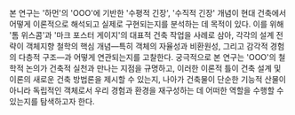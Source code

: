 본 연구는 '하먼'의 'OOO'에 기반한 '수평적 긴장', '수직적 긴장' 개념이 현대 건축에서 어떻게 이론적으로 해석되고 실제로 구현되는지를 분석하는 데 목적이 있다. 이를 위해 '톰 위스콤'과 '마크 포스터 게이지'의 대표적 건축 작업을 사례로 삼아, 각각의 설계 전략이 객체지향 철학의 핵심 개념—특히 객체의 자율성과 비환원성, 그리고 감각적 경험의 다층적 구조—과 어떻게 연관되는지를 고찰한다. 궁극적으로 본 연구는 'OOO'의 철학적 논의가 건축적 실천과 만나는 지점을 규명하고, 이러한 이론적 틀이 건축 설계 및 이론의 새로운 건축 방법론을 제시할 수 있는지, 나아가 건축물이 단순한 기능적 산물이 아니라 독립적인 객체로서 우리 경험과 환경을 재구성하는 데 어떠한 역할을 수행할 수 있는지를 탐색하고자 한다.
